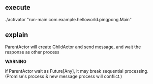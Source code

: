
## execute

./activator "run-main com.example.helloworld.pingpong.Main"

## explain

ParentActor will create ChildActor and send message,
and wait the response as other process

**WARNING**

if ParentActor wait as Future[Any], it may break sequential processing.
(Promise's process & new message process will conflict.)